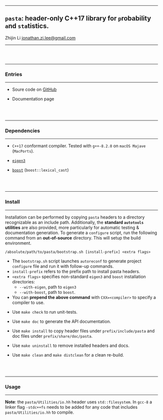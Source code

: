
--------------------------------------------------------------------------------

## `pasta`: header-only C++17 library for `p`robability `a`nd `sta`tistics.

Zhijin Li [jonathan.zj.lee@gmail.com](jonathan.zj.lee@gmail.com)

--------------------------------------------------------------------------------
   <br><br>


--------------------------------------------------------------------------------

### Entries

--------------------------------------------------------------------------------

* Soure code on [GitHub](https://github.com/jonathanzjl)

* Documentation page

   <br><br>


--------------------------------------------------------------------------------

### Dependencies

--------------------------------------------------------------------------------

- `C++17` conformant compiler. Tested with `g++-8.2.0` on `macOS Majave`
  (`MacPorts`).
- [`eigen3`](http://eigen.tuxfamily.org/index.php?title=Main_Page)
- [`boost`](https://www.boost.org/) (`boost::lexical_cast`)

    <br><br>


--------------------------------------------------------------------------------

### Install

--------------------------------------------------------------------------------

Installation can be performed by copying `pasta` headers to a
directory recognizable as an include path. Additionally, the
**standard `autotools` utilities** are also provided, more
particularly for automatic testing & documentation generation. To
generate a `configure` script, run the following command from an
**out-of-source** directory. This will setup the build environment.

    /absolute/path/to/pasta/bootstrap.sh [install-prefix] <extra flags>

+ The `bootstrap.sh` script launches `autoreconf` to generate project
  `configure` file and run it with follow-up commands.
+ `install-prefix` refers to the prefix path to install pasta headers.
+ `<extra flags>` specifies non-standard `eigen3` and `boost`
  installation directories:
  + `--with-eigen`, path to `eigen3`
  + `--with-boost`, path to `boost`.
+ You can **prepend the above command** with `CXX=<compiler>` to
  specify a compiler to use.

- Use `make check` to run unit-tests.
- Use `make doc` to generate the API documentation.
- Use `make install` to copy header files under `prefix/include/pasta` and
  doc files under `prefix/share/doc/pasta`.
- Use `make uninstall` to remove installed headers and docs.
- Use `make clean` and `make distclean` for a clean re-build.

   <br><br>


--------------------------------------------------------------------------------

### Usage

--------------------------------------------------------------------------------

**Note**: the `pasta/Utilities/io.hh` header uses `std::filesystem`. In `gcc-8` a
linker flag `-stdc++fs` needs to be added for any code that includes
`pasta/Utilities/io.hh` to compile.
